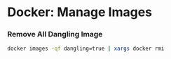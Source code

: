 # Docker: Manage Images


### Remove All Dangling Image

```sh
docker images -qf dangling=true | xargs docker rmi
```

